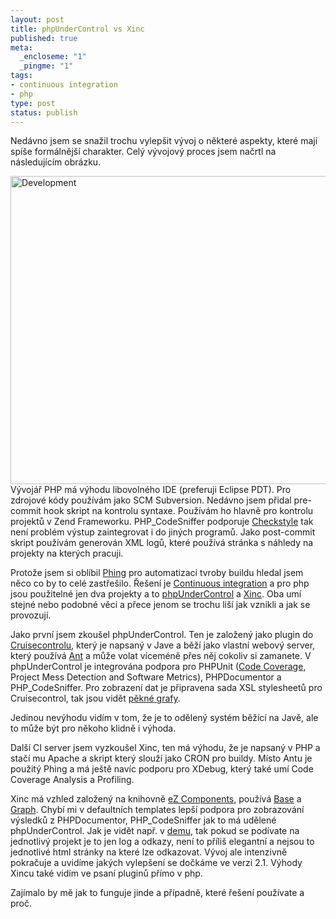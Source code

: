```yaml
--- 
layout: post
title: phpUnderControl vs Xinc
published: true
meta: 
  _encloseme: "1"
  _pingme: "1"
tags: 
- continuous integration
- php
type: post
status: publish
---
```

<p>Nedávno jsem se snažil trochu vylepšit vývoj o některé aspekty, které mají spíše formálnější charakter. Celý vývojový proces jsem načrtl na následujícím obrázku.</p>  <p><a href="http://blog.prskavec.net/wp-content/uploads/2008/11/development.png"><font color="#ffffff"></font><img style="border-right: 0px;border-top: 0px;float: none;margin-left: auto;border-left: 0px;margin-right: auto;border-bottom: 0px" height="493" alt="Development" src="http://blog.prskavec.net/wp-content/uploads/2008/11/development-thumb.png" width="635" border="0" /></a> Vývojář PHP má výhodu libovolného IDE (preferuji Eclipse PDT). Pro zdrojové kódy používám jako SCM Subversion. Nedávno jsem přidal pre-commit hook skript na kontrolu syntaxe. Používám ho hlavně pro kontrolu projektů v Zend Frameworku. PHP_CodeSniffer podporuje <a href="http://checkstyle.sourceforge.net/">Checkstyle</a> tak není problém výstup zaintegrovat i do jiných programů. Jako post-commit skript používám generován XML logů, které používá stránka s náhledy na projekty na kterých pracuji.</p>  <p>Protože jsem si oblíbil <a href="http://blog.prskavec.net/?p=142">Phing</a> pro automatizaci tvroby buildu hledal jsem něco co by to celé zastřešilo. Řešení je <a href="http://en.wikipedia.org/wiki/Continuous_integration">Continuous integration</a> a pro php jsou použitelné jen dva projekty a to <a href="http://www.phpundercontrol.org">phpUnderControl</a> a <a href="http://code.google.com/p/xinc/">Xinc</a>. Oba umí stejné nebo podobné věci a přece jenom se trochu liší jak vznikli a jak se provozují.</p>  <p>Jako první jsem zkoušel phpUnderControl. Ten je založený jako plugin do <a href="http://cruisecontrol.sourceforge.net/">Cruisecontrolu</a>, který je napsaný v Jave a běží jako vlastní webový server, který používá <a href="http://ant.apache.org/">Ant</a> a může volat víceméně přes něj cokoliv si zamanete. V phpUnderControl je integrována podpora pro PHPUnit (<a href="http://www.phpunit.de/pocket_guide/3.2/en/code-coverage-analysis.html">Code Coverage</a>, Project Mess Detection and Software Metrics), PHPDocumentor a PHP_CodeSniffer. Pro zobrazení dat je připravena sada XSL stylesheetů pro Cruisecontrol, tak jsou vidět <a href="http://www.phpundercontrol.org/images/0.3.5-metrics.png">pěkné grafy</a>.</p>  <p>Jedinou nevýhodu vidím v tom, že je to odělený systém běžící na Javě, ale to může být pro někoho klidně i výhoda.</p>  <p>Další CI server jsem vyzkoušel Xinc, ten má výhodu, že je napsaný v PHP a stačí mu Apache a skript který slouží jako CRON pro buildy. Místo Antu je použitý Phing a má ještě navíc podporu pro XDebug, který také umí Code Coverage Analysis a Profiling.</p>  <p>Xinc má vzhled založený na knihovně <a href="http://ezcomponents.org/">eZ Components</a>, používá <a href="http://ezcomponents.org/docs/tutorials/Base">Base</a> a <a href="http://ezcomponents.org/docs/tutorials/Graph">Graph</a>. Chybí mi v defaultních templates lepší podpora pro zobrazování výsledků z PHPDocumentor, PHP_CodeSniffer jak to má udělené phpUnderControl. Jak je vidět např. v <a href="http://www.xinc.eu/#xinc">demu</a>, tak pokud se podívate na jednotlivý projekt je to jen log a odkazy, není to příliš elegantní a nejsou to jednotlivé html stránky na které lze odkazovat. Vývoj ale intenzivně pokračuje a uvidíme jakých vylepšení se dočkáme ve verzi 2.1. Výhody Xincu také vidím ve psaní pluginů přímo v php.</p>  <p>Zajímalo by mě jak to funguje jinde a případně, které řešení používate a proč.</p>
